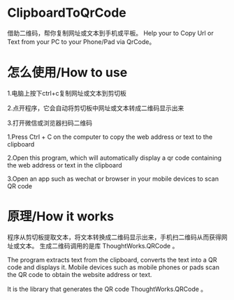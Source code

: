 # ClipboardToQrCode
借助二维码，帮你复制网址或文本到手机或平板。
Help your to Copy Url or Text from your PC to your Phone/Pad via  QrCode。

# 怎么使用/How to use

1.电脑上按下ctrl+c复制网址或文本到剪切板

2.点开程序，它会自动将剪切板中网址或文本转成二维码显示出来

3.打开微信或浏览器扫码二维码

1.Press Ctrl + C on the computer to copy the web address or text to the clipboard

2.Open this program, which will automatically display  a qr code containing the web address or text in the clipboard

3.Open an app such as wechat or browser in your mobile devices to scan QR code

# 原理/How it works
程序从剪切板提取文本，将文本转换成二维码显示出来，手机扫二维码从而获得网址或文本。
生成二维码调用的是库 ThoughtWorks.QRCode 。

The program extracts text from the clipboard, converts the text into a QR code and displays it. Mobile devices such as mobile phones or pads scan the QR code to obtain the website address or text.

It is the library that generates the QR code ThoughtWorks.QRCode 。
